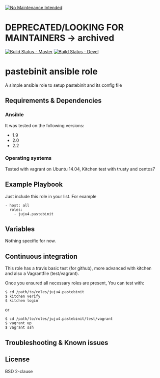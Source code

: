 [![No Maintenance Intended](http://unmaintained.tech/badge.svg)](http://unmaintained.tech/)
# DEPRECATED/LOOKING FOR MAINTAINERS -> archived

[![Build Status - Master](https://travis-ci.org/juju4/ansible-pastebinit.svg?branch=master)](https://travis-ci.org/juju4/ansible-pastebinit)
[![Build Status - Devel](https://travis-ci.org/juju4/ansible-pastebinit.svg?branch=devel)](https://travis-ci.org/juju4/ansible-pastebinit/branches)
# pastebinit ansible role

A simple ansible role to setup pastebinit and its config file

## Requirements & Dependencies

### Ansible
It was tested on the following versions:
 * 1.9
 * 2.0
 * 2.2

### Operating systems

Tested with vagrant on Ubuntu 14.04, Kitchen test with trusty and centos7

## Example Playbook

Just include this role in your list.
For example

```
- host: all
  roles:
    - juju4.pastebinit
```

## Variables

Nothing specific for now.

## Continuous integration

This role has a travis basic test (for github), more advanced with kitchen and also a Vagrantfile (test/vagrant).

Once you ensured all necessary roles are present, You can test with:
```
$ cd /path/to/roles/juju4.pastebinit
$ kitchen verify
$ kitchen login
```
or
```
$ cd /path/to/roles/juju4.pastebinit/test/vagrant
$ vagrant up
$ vagrant ssh
```

## Troubleshooting & Known issues


## License

BSD 2-clause

